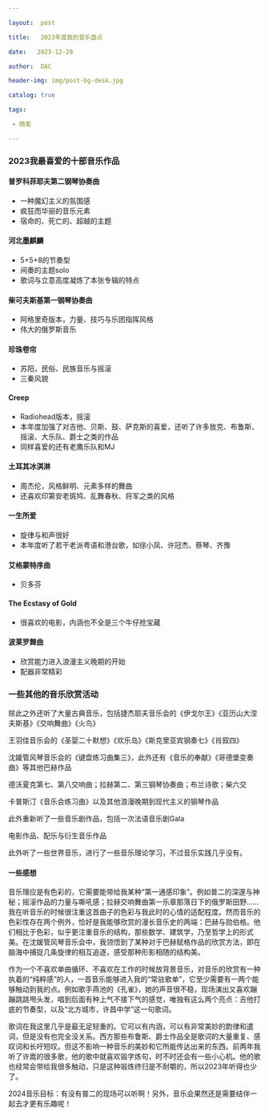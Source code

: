```yaml
---

layout:  post

title:   2023年度我的音乐盘点

date:   2023-12-29

author:  DAC

header-img: img/post-bg-desk.jpg

catalog: true

tags:

 - 随笔

---
```




### 2023我最喜爱的十部音乐作品

#### 普罗科菲耶夫第二钢琴协奏曲

* 一种魔幻主义的氛围感
* 疯狂而华丽的音乐元素
* 宿命的、死亡的、超越的主题

#### 河北墨麒麟

* 5+5+8的节奏型
* 间奏的主题solo
* 歌词与立意高度凝炼了本张专辑的特点

#### 柴可夫斯基第一钢琴协奏曲

* 阿格里奇版本，力量、技巧与乐团指挥风格
* 伟大的俄罗斯音乐

#### 珍珠卷帘

* 苏阳，民俗、民族音乐与摇滚
* 三秦风貌

#### Creep

* Radiohead版本，摇滚
* 本年度加强了对吉他、贝斯、鼓、萨克斯的喜爱，还听了许多放克、布鲁斯、摇滚、大乐队、爵士之类的作品
* 同样喜爱的还有老鹰乐队和MJ

#### 土耳其冰淇淋

* 周杰伦，风格鲜明、元素多样的舞曲
* 还喜欢印第安老斑鸠、乱舞春秋、将军之类的风格

#### 一生所爱

* 旋律与和声很好
* 本年度听了若干老派粤语和港台歌，如徐小凤、许冠杰、蔡琴、齐豫

#### 艾格蒙特序曲

* 贝多芬

#### The Ecstasy of Gold

* 很喜欢的电影，内涵也不全是三个牛仔抢宝藏

#### 波莱罗舞曲

* 欣赏能力进入浪漫主义晚期的开始
* 配器非常精彩



### 一些其他的音乐欣赏活动

除此之外还听了大量古典音乐，包括捷杰耶夫音乐会的《伊戈尔王》《亚历山大涅夫斯基》《交响舞曲》《火鸟》

王羽佳音乐会的《圣婴二十默想》《欢乐岛》《斯克里亚宾钢奏七》《肖叙四》

沈媛管风琴音乐会的《键盘练习曲集三》，此外还有《音乐的奉献》《哥德堡变奏曲》等其他巴赫作品

德沃夏克第七、第八交响曲；拉赫第二、第三钢琴协奏曲；布兰诗歌；柴六交

卡普斯汀《音乐会练习曲》以及其他浪漫晚期到现代主义的钢琴作品

此外重新听了一些音乐剧作品，包括一次法语音乐剧Gala

电影作品、配乐与衍生音乐作品

此外听了一些世界音乐，进行了一些音乐理论学习，不过音乐实践几乎没有。



#### 一些感想

音乐理应是有色彩的，它需要能带给我某种“第一通感印象”。例如普二的深邃与神秘；摇滚作品的力量与嘶吼感；拉赫交响舞曲第一乐章那落日下的俄罗斯田野……我在听音乐的时候很注重这首曲子的色彩与我此时的心情的适配程度。然而音乐的色彩性存在两个例外，恰好是我能够欣赏的漫长音乐史的两端：巴赫与勋伯格。他们相比于色彩，似乎更注重音乐的结构，那些数学、建筑学，乃至哲学上的形式美。在沈媛管风琴音乐会中，我领悟到了某种对于巴赫赋格作品的欣赏方法，即在脑海中捕捉几条旋律的相互追逐，感受那种形影相随的结构美。

作为一个不喜欢单曲循环、不喜欢在工作的时候放背景音乐，对音乐的欣赏有一种执着的“纯粹感”的人，一首音乐能够进入我的“常驻歌单”，它至少需要有一两个能够触动到我的点。例如歌手燕池的《孔雀》，她的声音很不稳，现场演出又喜欢蹦蹦跳跳甩头发，唱到后面有种上气不接下气的感觉，唯独有这么两个亮点：吉他打底的节奏型，以及“北方城市，许昌中学”这一句歌词。

歌词在我这里几乎是最无足轻重的。它可以有内涵，可以有非常美妙的韵律和遣词，但是没有也完全没关系。西方那些布鲁斯、爵士作品全是歌词的大量重复、感叹词和长吁短叹。但这不影响一种音乐的美妙和它所能传达出来的东西。前两年我听了许嵩的很多歌，他的歌中就喜欢锻字炼句，时不时还会有一些小心机。他的歌也经常会带给我很多触动，只是这种锻炼终归是不耐嚼的，所以2023年听得也少了。

2024音乐目标：有没有普二的现场可以听啊！另外，音乐会果然还是需要结伴一起去才更有乐趣呢！

